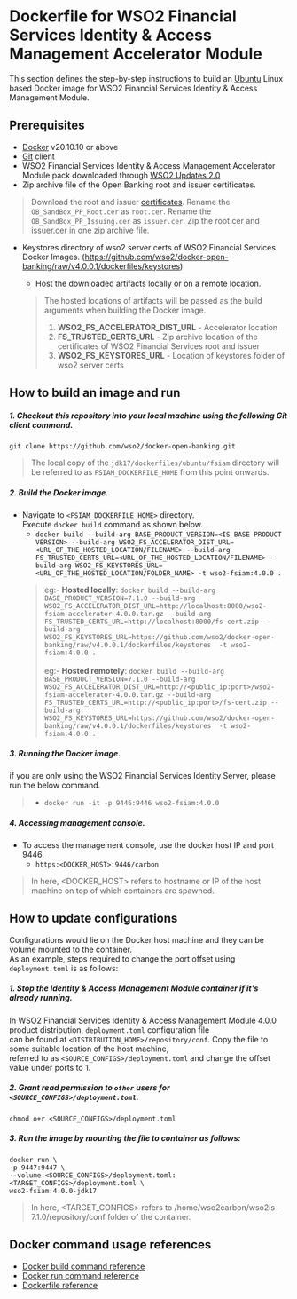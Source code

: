 # Dockerfile for WSO2 Financial Services Identity & Access Management Accelerator Module #
This section defines the step-by-step instructions to build an [Ubuntu](https://hub.docker.com/_/ubuntu/) Linux based Docker image for WSO2 Financial Services Identity & Access Management Module.

## Prerequisites

* [Docker](https://www.docker.com/get-docker) v20.10.10 or above
* [Git](https://git-scm.com/book/en/v2/Getting-Started-Installing-Git) client
* WSO2 Financial Services Identity & Access Management Accelerator Module pack downloaded through [WSO2 Updates 2.0](https://ob.docs.wso2.com/en/latest/install-and-setup/setting-up-servers/)
* Zip archive file of the Open Banking root and issuer certificates.
> Download the root and issuer [certificates](https://openbanking.atlassian.net/wiki/spaces/DZ/pages/252018873/OB+Root+and+Issuing+Certificates+for+Sandbox).
> Rename the `OB_SandBox_PP_Root.cer` as `root.cer`.
> Rename the `OB_SandBox_PP_Issuing.cer` as `issuer.cer`.
> Zip the root.cer and issuer.cer in one zip archive file.
* Keystores directory of wso2 server certs of WSO2 Financial Services Docker Images. (https://github.com/wso2/docker-open-banking/raw/v4.0.0.1/dockerfiles/keystores)

  + Host the downloaded artifacts locally or on a remote location.
  > The hosted locations of artifacts will be passed as the build arguments when building the Docker image.<br>
  > 1. **WSO2_FS_ACCELERATOR_DIST_URL** - Accelerator location
  > 2. **FS_TRUSTED_CERTS_URL** - Zip archive location of the certificates of WSO2 Financial Services root and issuer
  > 3. **WSO2_FS_KEYSTORES_URL** - Location of keystores folder of wso2 server certs


## How to build an image and run

##### 1. Checkout this repository into your local machine using the following Git client command.

```
git clone https://github.com/wso2/docker-open-banking.git
```

> The local copy of the `jdk17/dockerfiles/ubuntu/fsiam` directory will be referred to as `FSIAM_DOCKERFILE_HOME` from this point onwards.

##### 2. Build the Docker image.

- Navigate to `<FSIAM_DOCKERFILE_HOME>` directory. <br>
  Execute `docker build` command as shown below.
  + `docker build --build-arg BASE_PRODUCT_VERSION=<IS BASE PRODUCT VERSION> --build-arg WSO2_FS_ACCELERATOR_DIST_URL=<URL_OF_THE_HOSTED_LOCATION/FILENAME> --build-arg FS_TRUSTED_CERTS_URL=<URL_OF_THE_HOSTED_LOCATION/FILENAME> --build-arg WSO2_FS_KEYSTORES_URL=<URL_OF_THE_HOSTED_LOCATION/FOLDER_NAME> -t wso2-fsiam:4.0.0 .` <br>
  > eg:- **Hosted locally**: `docker build --build-arg BASE_PRODUCT_VERSION=7.1.0 --build-arg WSO2_FS_ACCELERATOR_DIST_URL=http://localhost:8000/wso2-fsiam-accelerator-4.0.0.tar.gz --build-arg FS_TRUSTED_CERTS_URL=http://localhost:8000/fs-cert.zip --build-arg WSO2_FS_KEYSTORES_URL=https://github.com/wso2/docker-open-banking/raw/v4.0.0.1/dockerfiles/keystores  -t wso2-fsiam:4.0.0 .` <br><br>
  >  eg:- **Hosted remotely**: `docker build --build-arg BASE_PRODUCT_VERSION=7.1.0 --build-arg WSO2_FS_ACCELERATOR_DIST_URL=http://<public_ip:port>/wso2-fsiam-accelerator-4.0.0.tar.gz --build-arg FS_TRUSTED_CERTS_URL=http://<public_ip:port>/fs-cert.zip --build-arg WSO2_FS_KEYSTORES_URL=https://github.com/wso2/docker-open-banking/raw/v4.0.0.1/dockerfiles/keystores  -t wso2-fsiam:4.0.0 .`

##### 3. Running the Docker image.
if you are only using the WSO2 Financial Services Identity Server, please run the below command.
> - `docker run -it -p 9446:9446 wso2-fsiam:4.0.0`

##### 4. Accessing management console.

- To access the management console, use the docker host IP and port 9446.
  + `https:<DOCKER_HOST>:9446/carbon`

> In here, <DOCKER_HOST> refers to hostname or IP of the host machine on top of which containers are spawned.

## How to update configurations

Configurations would lie on the Docker host machine and they can be volume mounted to the container. <br>
As an example, steps required to change the port offset using `deployment.toml` is as follows:

##### 1. Stop the Identity & Access Management Module container if it's already running.

In WSO2 Financial Services Identity & Access Management Module 4.0.0 product distribution, `deployment.toml` configuration file <br>
can be found at `<DISTRIBUTION_HOME>/repository/conf`. Copy the file to some suitable location of the host machine, <br>
referred to as `<SOURCE_CONFIGS>/deployment.toml` and change the offset value under ports to 1.

##### 2. Grant read permission to `other` users for `<SOURCE_CONFIGS>/deployment.toml`.

```
chmod o+r <SOURCE_CONFIGS>/deployment.toml
```

##### 3. Run the image by mounting the file to container as follows:

```
docker run \
-p 9447:9447 \
--volume <SOURCE_CONFIGS>/deployment.toml:<TARGET_CONFIGS>/deployment.toml \
wso2-fsiam:4.0.0-jdk17
```

> In here, <TARGET_CONFIGS> refers to /home/wso2carbon/wso2is-7.1.0/repository/conf folder of the container.

## Docker command usage references

* [Docker build command reference](https://docs.docker.com/engine/reference/commandline/build/)
* [Docker run command reference](https://docs.docker.com/engine/reference/run/)
* [Dockerfile reference](https://docs.docker.com/engine/reference/builder/)

